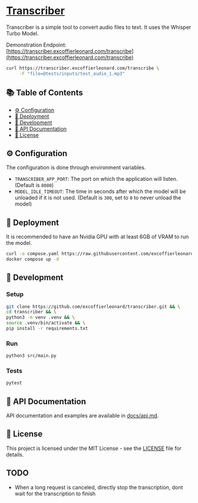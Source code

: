 # [Transcriber](https://transcriber.excoffierleonard.com)

Transcriber is a simple tool to convert audio files to text. It uses the Whisper Turbo Model.

Demonstration Endpoint: [https://transcriber.excoffierleonard.com/transcribe](https://transcriber.excoffierleonard.com/transcribe)

```bash
curl https://transcriber.excoffierleonard.com/transcribe \
     -F "file=@tests/inputs/test_audio_1.mp3"
```

## 📚 Table of Contents

- [⚙ Configuration](#-configuration)
- [🚀 Deployment](#-deployment)
- [🧪 Development](#-development)
- [📖 API Documentation](#-api-documentation)
- [📜 License](#-license)

## ⚙ Configuration

The configuration is done through environment variables.

- `TRANSCRIBER_APP_PORT`: The port on which the application will listen. (Default is `8080`)
- `MODEL_IDLE_TIMEOUT`: The time in seconds after which the model will be unloaded if it is not used. (Default is `300`, set to `0` to never unload the model)

## 🚀 Deployment

It is recommended to have an Nvidia GPU with at least 6GB of VRAM to run the model.

```bash
curl -o compose.yaml https://raw.githubusercontent.com/excoffierleonard/transcriber/refs/heads/main/compose.yaml && \
docker compose up -d
```

## 🧪 Development

### Setup

```bash
git clone https://github.com/excoffierleonard/transcriber.git && \
cd transcriber && \
python3 -m venv .venv && \
source .venv/bin/activate && \
pip install -r requirements.txt
```

### Run

```bash
python3 src/main.py
```

### Tests

```bash
pytest
```

## 📖 API Documentation

API documentation and examples are available in [docs/api.md](docs/api.md).

## 📜 License

This project is licensed under the MIT License - see the [LICENSE](LICENSE) file for details.

## TODO

- When a long request is canceled, directly stop the transcription, dont wait for the transcription to finish

